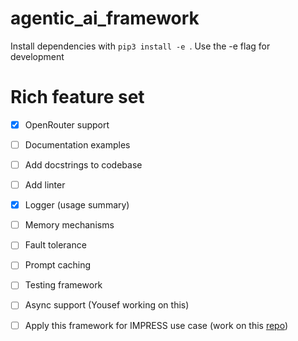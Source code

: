 # agentic_ai_framework

Install dependencies with  `pip3 install -e `. Use the -e flag for development

# Rich feature set

- [x] OpenRouter support
- [ ] Documentation examples
- [ ] Add docstrings to codebase
- [ ] Add linter 
- [x] Logger (usage summary)
- [ ] Memory mechanisms
- [ ] Fault tolerance
- [ ] Prompt caching
- [ ] Testing framework
- [ ] Async support (Yousef working on this)
- [ ] Apply this framework for IMPRESS use case (work on this [repo](https://github.com/stride-research/impress-agentic))

